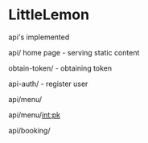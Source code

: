 # LittleLemon
api's implemented

api/ home page - serving static content

obtain-token/ - obtaining token

api-auth/ - register user

api/menu/

api/menu/<int:pk>

api/booking/
